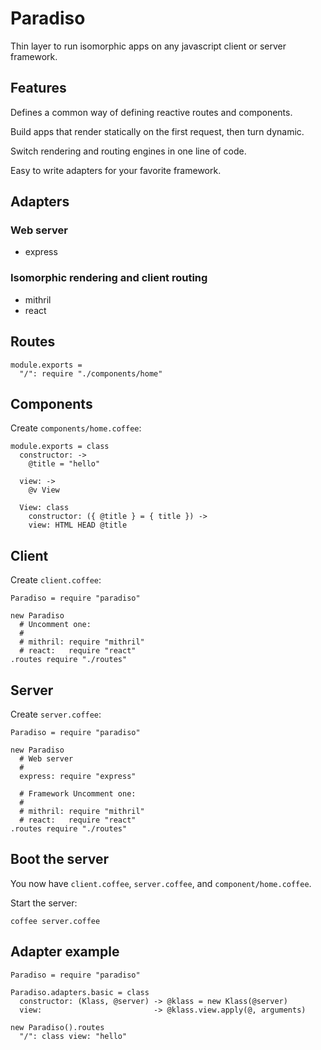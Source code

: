 # Paradiso

Thin layer to run isomorphic apps on any javascript client or server framework.

## Features

Defines a common way of defining reactive routes and components.

Build apps that render statically on the first request, then turn dynamic.

Switch rendering and routing engines in one line of code.

Easy to write adapters for your favorite framework.

## Adapters

### Web server

* express

### Isomorphic rendering and client routing

* mithril
* react

## Routes

    module.exports =
      "/": require "./components/home"

## Components

Create `components/home.coffee`:

    module.exports = class
      constructor: ->
        @title = "hello"

      view: ->
        @v View

      View: class
        constructor: ({ @title } = { title }) ->
        view: HTML HEAD @title

## Client

Create `client.coffee`:

    Paradiso = require "paradiso"

    new Paradiso
      # Uncomment one:
      #
      # mithril: require "mithril"
      # react:   require "react"
    .routes require "./routes"

## Server

Create `server.coffee`:

    Paradiso = require "paradiso"

    new Paradiso
      # Web server
      #
      express: require "express"

      # Framework Uncomment one:
      #
      # mithril: require "mithril"
      # react:   require "react"
    .routes require "./routes"

## Boot the server

You now have `client.coffee`, `server.coffee`, and `component/home.coffee`.

Start the server:

    coffee server.coffee

## Adapter example

    Paradiso = require "paradiso"

    Paradiso.adapters.basic = class
      constructor: (Klass, @server) -> @klass = new Klass(@server)
      view:                         -> @klass.view.apply(@, arguments)

    new Paradiso().routes
      "/": class view: "hello"

